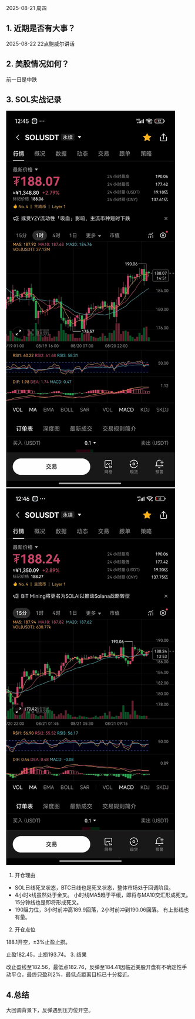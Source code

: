 2025-08-21 周四
## 1. 近期是否有大事？
2025-08-22 22点鲍威尔讲话
## 2. 美股情况如何？
前一日是中跌
## 3. SOL实战记录
![img.png](img.png)
![img_2.png](img_2.png)
1. 开仓理由
- SOL日线死叉状态，BTC日线也是死叉状态，整体市场处于回调阶段。
- 4小时k线虽然处于金叉。 小时线MA5趋于平缓，即将与MA10交汇形成死叉。 15分钟线也是即将形成死叉。
- 190阻力位，3小时前冲高189.9回落，2小时前冲到190.06回落。 有上影线也有量。
2. 开仓点位

188.1开空，±3%止盈止损。

止盈182.45，止损193.74。
3. 结果

改止盈线至182.56，最低点182.76，反弹至184.41因临近美股开盘有不确定性手动平仓，最终只盈利2%，最低点距离目标已十分接近。

## 4.总结
大回调背景下，反弹遇到压力位开空。
